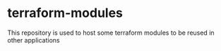 # terraform-modules
This repository is used to host some terraform modules to be reused in other applications
